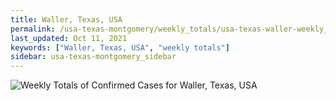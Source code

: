 ```yaml
---
title: Waller, Texas, USA
permalink: /usa-texas-montgomery/weekly_totals/usa-texas-waller-weekly_totals.html
last_updated: Oct 11, 2021
keywords: ["Waller, Texas, USA", "weekly totals"]
sidebar: usa-texas-montgomery_sidebar
---
```


![Weekly Totals of Confirmed Cases for Waller, Texas, USA](/covid_tracker/images/graphs/usa-texas-waller-weekly_totals_graph.png)
